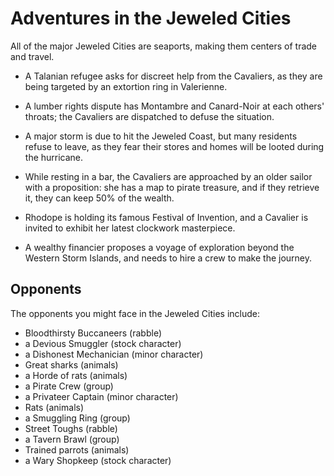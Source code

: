# Adventures in the Jeweled Cities

All of the major Jeweled Cities are seaports, making them centers of trade
and travel. 


  - A Talanian refugee asks for discreet help from the Cavaliers, as they are
    being targeted by an extortion ring in Valerienne.

  - A lumber rights dispute has Montambre and Canard-Noir at each others' throats;
    the Cavaliers are dispatched to defuse the situation.

  - A major storm is due to hit the Jeweled Coast, but many residents refuse to 
    leave, as they fear their stores and homes will be looted during the hurricane.

  - While resting in a bar, the Cavaliers are approached by an older sailor with
    a proposition: she has a map to pirate treasure, and if they retrieve it, they
    can keep 50% of the wealth.

  - Rhodope is holding its famous Festival of Invention, and a Cavalier is invited
    to exhibit her latest clockwork masterpiece.
  
  - A wealthy financier proposes a voyage of exploration beyond the Western Storm Islands,
    and needs to hire a crew to make the journey.

## Opponents

The opponents you might face in the Jeweled Cities include:

  - Bloodthirsty Buccaneers (rabble)
  - a Devious Smuggler (stock character)
  - a Dishonest Mechanician (minor character)
  - Great sharks (animals)
  - a Horde of rats (animals)
  - a Pirate Crew (group)
  - a Privateer Captain (minor character)
  - Rats (animals)
  - a Smuggling Ring (group)
  - Street Toughs (rabble)
  - a Tavern Brawl (group)
  - Trained parrots (animals)
  - a Wary Shopkeep (stock character)
